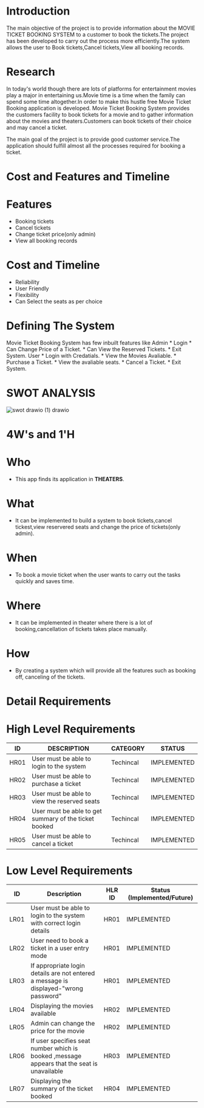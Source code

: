 # Introduction
The main objective of the project is to provide information about the MOVIE TICKET BOOKING SYSTEM to a customer to book the tickets.The project has been developed to carry out the process more efficiently.The system allows the user to Book tickets,Cancel tickets,View all booking records.

# Research
In today's world though there are lots of platforms for entertainment movies play a major in entertaining us.Movie time is a time when the family can spend some time altogether.In order to make this hustle free Movie Ticket Booking application is developed. Movie Ticket Booking System provides the customers facility to book tickets for a movie and to gather information about the movies and theaters.Customers can book tickets of their choice and may cancel a ticket.

The main goal of the project is to provide good customer service.The application should fulfill almost all the processes required for booking a ticket.

# Cost and Features and Timeline
# Features
* Booking tickets
* Cancel tickets
* Change ticket price(only admin)
* View all booking records

# Cost and Timeline
* Reliability
* User Friendly
* Flexibility
* Can Select the seats as per choice

# Defining The System
Movie Ticket Booking System has few inbuilt features like Admin * Login * Can Change Price of a Ticket. * Can View the Reserved Tickets. * Exit System. User * Login with Credatials. * View the Movies Avaliable. * Purchase a Ticket. * View the avaliable seats. * Cancel a Ticket. * Exit System.

# SWOT ANALYSIS
![swot drawio (1) drawio](https://user-images.githubusercontent.com/98818008/153141826-5b6b67c0-1541-4e77-839d-a70b2835a424.png)



# 4W's and 1'H

# Who
* This app finds its application in **THEATERS**. 
# What
* It can be implemented to build a system to book tickets,cancel tickest,view reservered seats and change the price of tickets(only admin).
# When
* To book a movie ticket when the user wants to carry out the tasks quickly and saves time.
# Where
* It can be implemented in theater where there is a lot of booking,cancellation of tickets takes place manually.
# How
* By creating a system which will provide all the features such as booking off, canceling of the tickets.

# Detail Requirements  
# High Level Requirements
|**ID**|**DESCRIPTION**|**CATEGORY**|**STATUS**|
|---|----|----|------|
|HR01|User must be able to login to the system	|Techincal	|IMPLEMENTED
|HR02|User must be able to purchase a ticket|	Techincal|	IMPLEMENTED
|HR03|User must be able to view the reserved seats	|	Techincal|	IMPLEMENTED
|HR04|User must be able to get summary of the ticket booked|	Techincal|	IMPLEMENTED
|HR05|User must be able to cancel a ticket	|Techincal|	IMPLEMENTED

# Low Level Requirements
|ID|	Description|	HLR ID	|Status (Implemented/Future)
|--|-----|---|---|
|LR01|	User must be able to login to the system with correct login details|	HR01|	IMPLEMENTED
|LR02|	User need to book a ticket in a user entry mode|	HR01|	IMPLEMENTED
|LR03|	If appropriate login details are not entered a message is displayed-"wrong password"|	HR01|	IMPLEMENTED
|LR04|	Displaying the movies available|	HR02	|IMPLEMENTED
|LR05|	Admin can change the price for the movie|	HR02	|IMPLEMENTED
|LR06|	If user specifies seat number which is booked ,message appears that the seat is unavailable|	HR03|	IMPLEMENTED
|LR07|	Displaying the summary of the ticket booked	|HR04|	IMPLEMENTED


